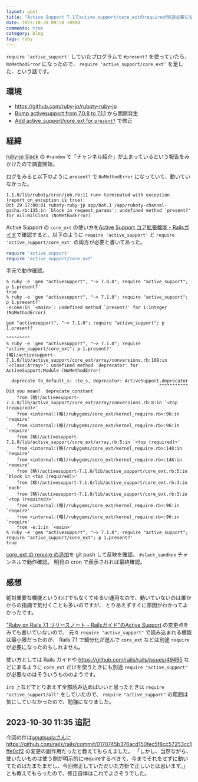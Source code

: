 ```yaml
---
layout: post
title: "Active Support 7.1でactive_support/core_extのrequireが別途必要になっていた"
date: 2023-10-30 09:30 +0900
comments: true
category: blog
tags: ruby
---
```

`require 'active_support'` していたプログラムで `#present?` を使っていたら、 `NoMethodError` になったので、
`require 'active_support/core_ext'` を足した、という話です。

<!--more-->

## 環境

- <https://github.com/ruby-jp/ruboty-ruby-jp>
- [Bump activesupport from 7.0.8 to 7.1.1](https://github.com/ruby-jp/ruboty-ruby-jp/commit/6c6fb8628c3cb81486252461cc2e8e60799573ec) から問題発生
- [Add active_support/core_ext for `present?`](https://github.com/ruby-jp/ruboty-ruby-jp/commit/54595c25cc8d482e55b21c6ad3eac4e7e6f57618) で修正

## 経緯

[ruby-jp Slack](https://ruby-jp.github.io/) の `#random` で「チャンネル紹介」が止まっているという報告をみかけたので調査開始。

ログをみると以下のように `present?` で `NoMethodError` になっていて、動いていなかった。

```text
1.1.0/lib/ruboty/cron/job.rb:11 run> terminated with exception (report_on_exception is true):
Oct 29 17:00:01 ruboty-ruby-jp app/bot.1 /app/ruboty-channel-gacha.rb:135:in `block in request_params': undefined method `present?' for nil:NilClass (NoMethodError)
```

Active Support の `core_ext` の使い方を[Active Support コア拡張機能 - Railsガイド](https://railsguides.jp/active_support_core_extensions.html)で確認すると、以下のように `require 'active_support'` と `require 'active_support/core_ext'` の両方が必要と書いてあった。

```ruby
require 'active_support'
require 'active_support/core_ext'
```

手元で動作確認。

```console
% ruby -e 'gem "activesupport", "~> 7.0.0"; require "active_support"; p 1.present?'
true
% ruby -e 'gem "activesupport", "~> 7.1.0"; require "active_support"; p 1.present?'
-e:one:in `<main>': undefined method `present?' for 1:Integer (NoMethodError)

gem "activesupport", "~> 7.1.0"; require "active_support"; p 1.present?
                                                              ^^^^^^^^^
% ruby -e 'gem "activesupport", "~> 7.1.0"; require "active_support/core_ext"; p 1.present?'
(略)/activesupport-7.1.0/lib/active_support/core_ext/array/conversions.rb:108:in `<class:Array>': undefined method `deprecator' for ActiveSupport:Module (NoMethodError)

  deprecate to_default_s: :to_s, deprecator: ActiveSupport.deprecator
                                                          ^^^^^^^^^^^
Did you mean?  deprecate_constant
	from (略)/activesupport-7.1.0/lib/active_support/core_ext/array/conversions.rb:8:in `<top (required)>'
	from <internal:(略)/rubygems/core_ext/kernel_require.rb>:96:in `require'
	from <internal:(略)/rubygems/core_ext/kernel_require.rb>:96:in `require'
	from (略)/activesupport-7.1.0/lib/active_support/core_ext/array.rb:5:in `<top (required)>'
	from <internal:(略)/rubygems/core_ext/kernel_require.rb>:148:in `require'
	from <internal:(略)/rubygems/core_ext/kernel_require.rb>:148:in `require'
	from (略)/activesupport-7.1.0/lib/active_support/core_ext.rb:5:in `block in <top (required)>'
	from (略)/activesupport-7.1.0/lib/active_support/core_ext.rb:3:in `each'
	from (略)/activesupport-7.1.0/lib/active_support/core_ext.rb:3:in `<top (required)>'
	from <internal:(略)/rubygems/core_ext/kernel_require.rb>:96:in `require'
	from <internal:(略)/rubygems/core_ext/kernel_require.rb>:96:in `require'
	from -e:1:in `<main>'
% ruby -e 'gem "activesupport", "~> 7.1.0"; require "active_support"; require "active_support/core_ext"; p 1.present?'
true
```

[core_ext の require の追加](https://github.com/ruby-jp/ruboty-ruby-jp/commit/54595c25cc8d482e55b21c6ad3eac4e7e6f57618)を git push して反映を確認。
`#slack_sandbox` チャンネルで動作確認。
明日の cron で表示されれば最終確認。

## 感想

絶対重要な機能というわけでもなくてゆるい運用なので、動いていないのは誰かからの指摘で気付くことも多いのですが、
とりあえずすぐに原因がわかってよかったです。

["Ruby on Rails 7.1 リリースノート - Railsガイド"のActive Support](https://railsguides.jp/v7.1/7_1_release_notes.html#active-support) の変更点をみても書いていないので、
元々 `require "active_support"` で読み込まれる機能は最小限だったのが、
Rails 7.1 で細分化が進んで `core_ext` などは別途 `require` が必要になったのもしれません。

使い方としては Rails ガイドや <https://github.com/rails/rails/issues/49495> などにあるように `core_ext` だけを使うときにも別途 `require "active_support"` が必要なのはそういうもののようです。

`irb` 上などでとりあえず全部読み込めばいいと思ったときは `require "active_support/all"` をしていたので、 `require "active_support"` の範囲は気にしていなかったので、勉強になりました。

## 2023-10-30 11:35 追記

今回の件は[amatsudaさん](https://github.com/amatsuda)に
<https://github.com/rails/rails/commit/0170745b376acd150fec5f8cc57253cc1ffe0cf2>
の変更の副作用だったと教えてもらえました。
「しかし、当然ながら、使いたいものは使う側が明示的にrequireするべきで、今までそれをせずに動いてたのはたまたまだし、今回修正していただいた方針で正しいとは思います。」
とも教えてもらったので、修正自体はこれでよさそうでした。
